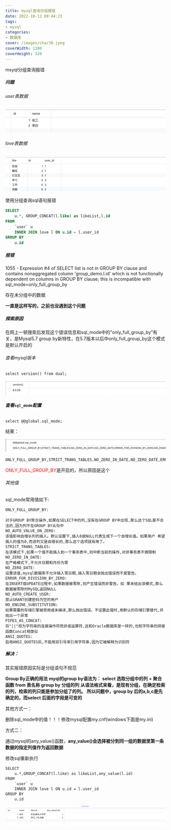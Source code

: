 ```yaml
---
title: mysql查询分组报错
date: 2022-10-12 09:44:23
tags:
- mysql
categories:
- 数据库
cover: /images/cha/30.jpeg
coverWidth: 1200
coverHeight: 320
---
```


msyql分组查询报错

<!-- more -->

##### 问题

###### user表数据

![image-20221014150307645](mysql查询分组报错/image-20221014150307645.png)



###### love表数据

![image-20221014150407158](mysql查询分组报错/image-20221014150407158-5731051.png)

使用分组查询sql语句报错

```sql
SELECT
	u.*, GROUP_CONCAT(l.like) as likeList,l.id
FROM
	`user` u
	INNER JOIN love l ON u.id = l.user_id 
GROUP BY
	u.id
```

##### 报错

1055 - Expression #4 of SELECT list is not in GROUP BY clause and contains nonaggregated column 'group_demo.l.id' which is not functionally dependent on columns in GROUP BY clause; this is incompatible with sql_mode=only_full_group_by

存在未分组中的数据

**一直是这样写的，之前也没遇到这个问题**

##### 探索原因

在网上一顿搜索后发现这个错误信息和sql_mode中的”only_full_group_by”有关，是Mysql5.7 group by新特性，在5.7版本以后中only_full_group_by这个模式是默认开启的

###### 查看mysql版本

```mysql
select version() from dual;
```

![image-20221014151321416](mysql查询分组报错/image-20221014151321416.png)

###### **查看`sql_mode`配置**

```mysql
select @@global.sql_mode;
```

结果：

![image-20221014151747981](mysql查询分组报错/image-20221014151747981.png)

```tex
ONLY_FULL_GROUP_BY,STRICT_TRANS_TABLES,NO_ZERO_IN_DATE,NO_ZERO_DATE,ERROR_FOR_DIVISION_BY_ZERO,NO_ENGINE_SUBSTITUTION
```

<font color=red>ONLY_FULL_GROUP_BY</font>是开启的，所以原因是这个

###### 其他值

sql_mode常用值如下:

```apl
ONLY_FULL_GROUP_BY:

对于GROUP BY聚合操作,如果在SELECT中的列,没有在GROUP BY中出现,那么这个SQL是不合法的,因为列不在GROUP BY从句中
NO_AUTO_VALUE_ON_ZERO:
该值影响自增长列的插入。默认设置下,插入0或NULL代表生成下一个自增长值。如果用户 希望插入的值为0,而该列又是自增长的,那么这个选项就有用了。
STRICT_TRANS_TABLES:
在该模式下,如果一个值不能插入到一个事务表中,则中断当前的操作,对非事务表不做限制
NO_ZERO_IN_DATE:
在严格模式下,不允许日期和月份为零
NO_ZERO_DATE:
设置该值,mysql数据库不允许插入零日期,插入零日期会抛出错误而不是警告。
ERROR_FOR_DIVISION_BY_ZERO:
在INSERT或UPDATE过程中,如果数据被零除,则产生错误而非警告。如 果未给出该模式,那么数据被零除时MySQL返回NULL
NO_AUTO_CREATE_USER:
禁止GRANT创建密码为空的用户
NO_ENGINE_SUBSTITUTION:
如果需要的存储引擎被禁用或未编译,那么抛出错误。不设置此值时,用默认的存储引擎替代,并抛出一个异常
PIPES_AS_CONCAT:
将"||"视为字符串的连接操作符而非或运算符,这和Oracle数据库是一样的,也和字符串的拼接函数Concat相类似
ANSI_QUOTES:
启用ANSI_QUOTES后,不能用双引号来引用字符串,因为它被解释为识别符
```

##### 解决：

其实报错原因实际是分组语句不规范

**Group By正确的用法**
**myql的group by语法为：**
**select 选取分组中的列 + 聚合函数 from 表名称 group by 分组的列**
**从语法格式来看，是现有分组，在确定检索的列，检索的列只能是参加分组了的列。**
**所以问题中，group by 后的a,b,c是先确定的，而select 后面的字段是可变的**

其他方式一：

删除sql_mode中的值！！！修改mysql配置my.cnf(windows下面是my.ini)

方式二：

通过mysql的any_value()函数，**any_value()会选择被分到同一组的数据里第一条数据的指定列值作为返回数据**

修改sql重新执行

```mysql
SELECT
	u.*,GROUP_CONCAT(l.like) as likeList,any_value(l.id)
FROM
	`user` u
	INNER JOIN love l ON u.id = l.user_id 
GROUP BY
	u.id
```

![image-20221025164536698](mysql查询分组报错/image-20221025164536698.png)

